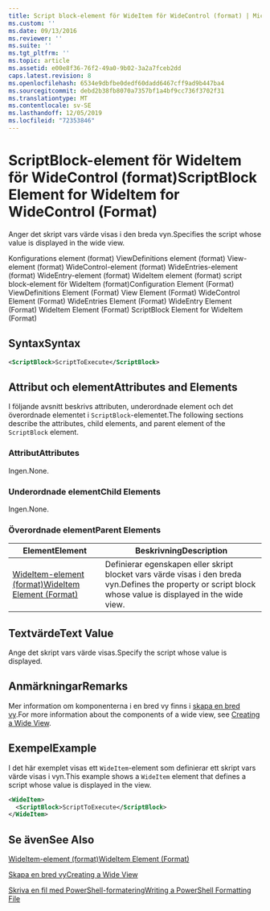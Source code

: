 ```yaml
---
title: Script block-element för WideItem för WideControl (format) | Microsoft Docs
ms.custom: ''
ms.date: 09/13/2016
ms.reviewer: ''
ms.suite: ''
ms.tgt_pltfrm: ''
ms.topic: article
ms.assetid: e00e8f36-76f2-49a0-9b02-3a2a7fceb2dd
caps.latest.revision: 8
ms.openlocfilehash: 6534e9dbfbe0dedf60dadd6467cff9ad9b447ba4
ms.sourcegitcommit: debd2b38fb8070a7357bf1a4bf9cc736f3702f31
ms.translationtype: MT
ms.contentlocale: sv-SE
ms.lasthandoff: 12/05/2019
ms.locfileid: "72353846"
---
```

# <a name="scriptblock-element-for-wideitem-for-widecontrol-format"></a><span data-ttu-id="f318d-102">ScriptBlock-element för WideItem för WideControl (format)</span><span class="sxs-lookup"><span data-stu-id="f318d-102">ScriptBlock Element for WideItem for WideControl (Format)</span></span>

<span data-ttu-id="f318d-103">Anger det skript vars värde visas i den breda vyn.</span><span class="sxs-lookup"><span data-stu-id="f318d-103">Specifies the script whose value is displayed in the wide view.</span></span>

<span data-ttu-id="f318d-104">Konfigurations element (format) ViewDefinitions element (format) View-element (format) WideControl-element (format) WideEntries-element (format) WideEntry-element (format) WideItem element (format) script block-element för WideItem (format)</span><span class="sxs-lookup"><span data-stu-id="f318d-104">Configuration Element (Format) ViewDefinitions Element (Format) View Element (Format) WideControl Element (Format) WideEntries Element (Format) WideEntry Element (Format) WideItem Element (Format) ScriptBlock Element for WideItem (Format)</span></span>

## <a name="syntax"></a><span data-ttu-id="f318d-105">Syntax</span><span class="sxs-lookup"><span data-stu-id="f318d-105">Syntax</span></span>

```xml
<ScriptBlock>ScriptToExecute</ScriptBlock>
```

## <a name="attributes-and-elements"></a><span data-ttu-id="f318d-106">Attribut och element</span><span class="sxs-lookup"><span data-stu-id="f318d-106">Attributes and Elements</span></span>

<span data-ttu-id="f318d-107">I följande avsnitt beskrivs attributen, underordnade element och det överordnade elementet i `ScriptBlock`-elementet.</span><span class="sxs-lookup"><span data-stu-id="f318d-107">The following sections describe the attributes, child elements, and parent element of the `ScriptBlock` element.</span></span>

### <a name="attributes"></a><span data-ttu-id="f318d-108">Attribut</span><span class="sxs-lookup"><span data-stu-id="f318d-108">Attributes</span></span>

<span data-ttu-id="f318d-109">Ingen.</span><span class="sxs-lookup"><span data-stu-id="f318d-109">None.</span></span>

### <a name="child-elements"></a><span data-ttu-id="f318d-110">Underordnade element</span><span class="sxs-lookup"><span data-stu-id="f318d-110">Child Elements</span></span>

<span data-ttu-id="f318d-111">Ingen.</span><span class="sxs-lookup"><span data-stu-id="f318d-111">None.</span></span>

### <a name="parent-elements"></a><span data-ttu-id="f318d-112">Överordnade element</span><span class="sxs-lookup"><span data-stu-id="f318d-112">Parent Elements</span></span>

|<span data-ttu-id="f318d-113">Element</span><span class="sxs-lookup"><span data-stu-id="f318d-113">Element</span></span>|<span data-ttu-id="f318d-114">Beskrivning</span><span class="sxs-lookup"><span data-stu-id="f318d-114">Description</span></span>|
|-------------|-----------------|
|[<span data-ttu-id="f318d-115">WideItem-element (format)</span><span class="sxs-lookup"><span data-stu-id="f318d-115">WideItem Element (Format)</span></span>](./wideitem-element-for-widecontrol-format.md)|<span data-ttu-id="f318d-116">Definierar egenskapen eller skript blocket vars värde visas i den breda vyn.</span><span class="sxs-lookup"><span data-stu-id="f318d-116">Defines the property or script block whose value is displayed in the wide view.</span></span>|

## <a name="text-value"></a><span data-ttu-id="f318d-117">Textvärde</span><span class="sxs-lookup"><span data-stu-id="f318d-117">Text Value</span></span>

<span data-ttu-id="f318d-118">Ange det skript vars värde visas.</span><span class="sxs-lookup"><span data-stu-id="f318d-118">Specify the script whose value is displayed.</span></span>

## <a name="remarks"></a><span data-ttu-id="f318d-119">Anmärkningar</span><span class="sxs-lookup"><span data-stu-id="f318d-119">Remarks</span></span>

<span data-ttu-id="f318d-120">Mer information om komponenterna i en bred vy finns i [skapa en bred vy](./creating-a-wide-view.md).</span><span class="sxs-lookup"><span data-stu-id="f318d-120">For more information about the components of a wide view, see [Creating a Wide View](./creating-a-wide-view.md).</span></span>

## <a name="example"></a><span data-ttu-id="f318d-121">Exempel</span><span class="sxs-lookup"><span data-stu-id="f318d-121">Example</span></span>

<span data-ttu-id="f318d-122">I det här exemplet visas ett `WideItem`-element som definierar ett skript vars värde visas i vyn.</span><span class="sxs-lookup"><span data-stu-id="f318d-122">This example shows a `WideItem` element that defines a script whose value is displayed in the view.</span></span>

```xml
<WideItem>
  <ScriptBlock>ScriptToExecute</ScriptBlock>
</WideItem>
```

## <a name="see-also"></a><span data-ttu-id="f318d-123">Se även</span><span class="sxs-lookup"><span data-stu-id="f318d-123">See Also</span></span>

[<span data-ttu-id="f318d-124">WideItem-element (format)</span><span class="sxs-lookup"><span data-stu-id="f318d-124">WideItem Element (Format)</span></span>](./wideitem-element-for-widecontrol-format.md)

[<span data-ttu-id="f318d-125">Skapa en bred vy</span><span class="sxs-lookup"><span data-stu-id="f318d-125">Creating a Wide View</span></span>](./creating-a-wide-view.md)

[<span data-ttu-id="f318d-126">Skriva en fil med PowerShell-formatering</span><span class="sxs-lookup"><span data-stu-id="f318d-126">Writing a PowerShell Formatting File</span></span>](./writing-a-powershell-formatting-file.md)
